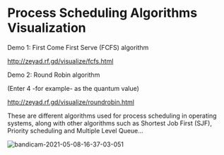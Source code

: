 # Process Scheduling Algorithms Visualization

Demo 1: First Come First Serve (FCFS) algorithm

http://zeyad.rf.gd/visualize/fcfs.html


Demo 2: Round Robin algorithm

(Enter 4 -for example- as the quantum value)

http://zeyad.rf.gd/visualize/roundrobin.html

These are different algorithms used for process scheduling in operating systems, along with other algorithms such as Shortest Job First (SJF), Priority scheduling and Multiple Level Queue...

![bandicam-2021-05-08-16-37-03-051](https://user-images.githubusercontent.com/50156227/117543382-ddb2fd80-b01c-11eb-9480-06bb13ef2022.gif)
